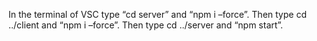 In the terminal of VSC type “cd server” and “npm i –force”.	
Then type cd ../client and “npm i –force”.
Then type cd ../server  and “npm start”.
